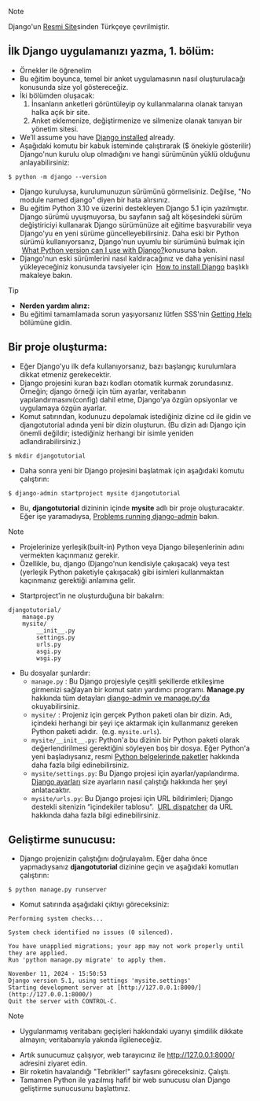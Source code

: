 
> [!NOTE]
> Django'un [Resmi Site](https://docs.djangoproject.com/en/5.1/intro/tutorial01/)sinden Türkçeye  çevrilmiştir.

## İlk Django uygulamanızı yazma, 1. bölüm:
+ Örnekler ile öğrenelim
+ Bu eğitim boyunca, temel bir anket uygulamasının nasıl oluşturulacağı konusunda size yol göstereceğiz.
+ İki bölümden oluşacak:
	1. İnsanların anketleri görüntüleyip oy kullanmalarına olanak tanıyan halka açık bir site.
	2. Anket eklemenize, değiştirmenize ve silmenize olanak tanıyan bir yönetim sitesi.
+ We’ll assume you have [Django installed](https://docs.djangoproject.com/en/5.1/intro/install/) already.
+ Aşağıdaki komutu bir kabuk isteminde çalıştırarak ($ ​​önekiyle gösterilir) Django'nun kurulu olup olmadığını ve hangi sürümünün yüklü olduğunu anlayabilirsiniz:

```shell
$ python -m django --version
```

+ Django kuruluysa, kurulumunuzun sürümünü görmelisiniz. Değilse, "No module named django" diyen bir hata alırsınız.
+ Bu eğitim Python 3.10 ve üzerini destekleyen Django 5.1 için yazılmıştır. Django sürümü uyuşmuyorsa, bu sayfanın sağ alt köşesindeki sürüm değiştiriciyi kullanarak Django sürümünüze ait eğitime başvurabilir veya Django'yu en yeni sürüme güncelleyebilirsiniz. Daha eski bir Python sürümü kullanıyorsanız, Django'nun uyumlu bir sürümünü bulmak için  [What Python version can I use with Django?](https://docs.djangoproject.com/en/5.1/faq/install/#faq-python-version-support)konusuna bakın.
+ Django'nun eski sürümlerini nasıl kaldıracağınız ve daha yenisini nasıl yükleyeceğiniz konusunda tavsiyeler için  [How to install Django](https://docs.djangoproject.com/en/5.1/topics/install/) başlıklı makaleye bakın.


> [!TIP]
> + **Nerden yardım alırız:**
> + Bu eğitimi tamamlamada sorun yaşıyorsanız lütfen SSS'nin [Getting Help](https://docs.djangoproject.com/en/5.1/faq/help/) bölümüne gidin.

## Bir proje oluşturma:
+ Eğer Django'yu ilk defa kullanıyorsanız, bazı başlangıç kurulumlara dikkat etmeniz gerekecektir.
+ Django projesini kuran bazı kodları otomatik kurmak zorundasınız. Örneğin; django örneği için tüm ayarlar, veritabanın yapılandırmasını(config) dahil etme, Django'ya özgün opsiyonlar ve uygulamaya özgün ayarlar.
+ Komut satırından, kodunuzu depolamak istediğiniz dizine cd ile gidin ve djangotutorial adında yeni bir dizin oluşturun. (Bu dizin adı Django için önemli değildir; istediğiniz herhangi bir isimle yeniden adlandırabilirsiniz.)

```shell
$ mkdir djangotutorial
```

+ Daha sonra yeni bir Django projesini başlatmak için aşağıdaki komutu çalıştırın:

```shell
$ django-admin startproject mysite djangotutorial
```

+ Bu, **djangotutorial** dizininin içinde **mysite** adlı bir proje oluşturacaktır. Eğer işe yaramadıysa, [Problems running django-admin](https://docs.djangoproject.com/en/5.1/faq/troubleshooting/#troubleshooting-django-admin) bakın.


> [!NOTE]
> + Projelerinize yerleşik(built-in) Python veya Django bileşenlerinin adını vermekten kaçınmanız gerekir.
> + Özellikle, bu, django (Django'nun kendisiyle çakışacak) veya test (yerleşik Python paketiyle çakışacak) gibi isimleri kullanmaktan kaçınmanız gerektiği anlamına gelir.

+ Startproject'in ne oluşturduğuna bir bakalım:

```shell
djangotutorial/
    manage.py
    mysite/
        __init__.py
        settings.py
        urls.py
        asgi.py
        wsgi.py
```

+ Bu dosyalar şunlardır:
	+ `manage.py` : Bu Django projesiyle çeşitli şekillerde etkileşime girmenizi sağlayan bir komut satırı yardımcı programı. **Manage.py** hakkında tüm detayları [django-admin ve manage.py'da](https://docs.djangoproject.com/en/5.1/ref/django-admin/) okuyabilirsiniz.
	+  `mysite/` : Projeniz için gerçek Python paketi olan bir dizin. Adı, içindeki herhangi bir şeyi içe aktarmak için kullanmanız gereken Python paketi adıdır.  (e.g. `mysite.urls`).
	+ `mysite/__init__.py`: Python'a bu dizinin bir Python paketi olarak değerlendirilmesi gerektiğini söyleyen boş bir dosya. Eğer Python'a yeni başladıysanız, resmi [Python belgelerinde paketler](https://docs.python.org/3/tutorial/modules.html#tut-packages) hakkında daha fazla bilgi edinebilirsiniz.
	+ `mysite/settings.py`: Bu Django projesi için ayarlar/yapılandırma. [Django ayarları](https://docs.python.org/3/tutorial/modules.html#tut-packages) size ayarların nasıl çalıştığı hakkında her şeyi anlatacaktır.
	+ `mysite/urls.py`: Bu Django projesi için URL bildirimleri; Django destekli sitenizin “içindekiler tablosu”.  [URL dispatcher](https://docs.djangoproject.com/en/5.1/topics/http/urls/) da URL hakkında daha fazla bilgi edinebilirsiniz.

## Geliştirme sunucusu:
+ Django projenizin çalıştığını doğrulayalım. Eğer daha önce yapmadıysanız **djangotutorial** dizinine geçin ve aşağıdaki komutları çalıştırın:

```shell
$ python manage.py runserver
```

+ Komut satırında aşağıdaki çıktıyı göreceksiniz:

```shell
Performing system checks...

System check identified no issues (0 silenced).

You have unapplied migrations; your app may not work properly until they are applied.
Run 'python manage.py migrate' to apply them.

November 11, 2024 - 15:50:53
Django version 5.1, using settings 'mysite.settings'
Starting development server at [http://127.0.0.1:8000/](http://127.0.0.1:8000/)
Quit the server with CONTROL-C.
```


> [!NOTE]
> + Uygulanmamış veritabanı geçişleri hakkındaki uyarıyı şimdilik dikkate almayın; veritabanıyla yakında ilgileneceğiz.

+ Artık sunucumuz çalışıyor, web tarayıcınız ile http://127.0.0.1:8000/ adresini ziyaret edin.
+ Bir roketin havalandığı "Tebrikler!" sayfasını göreceksiniz. Çalıştı.
+ Tamamen Python ile yazılmış hafif bir web sunucusu olan Django geliştirme sunucusunu başlattınız.